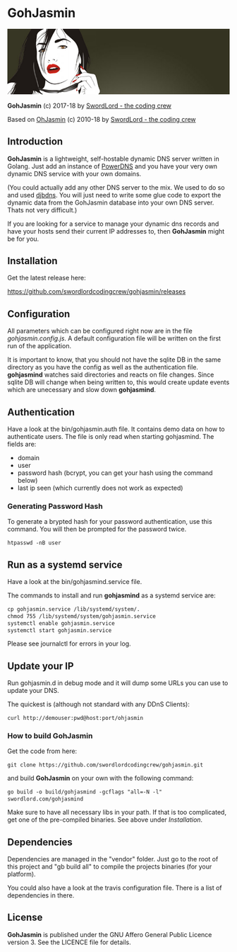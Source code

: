 GohJasmin
======

![Goh Jasmin](https://raw.githubusercontent.com/LordEidi/gohjasmin/master/ohjasmin.jpg)

**GohJasmin** (c) 2017-18 by [SwordLord - the coding crew](https://www.swordlord.com/)

Based on [OhJasmin](https://sourceforge.net/projects/ohjasmindns/) (c) 2010-18 by [SwordLord - the coding crew](https://www.swordlord.com/)

## Introduction ##

**GohJasmin** is a lightweight, self-hostable dynamic DNS server written in Golang. Just add an instance of [PowerDNS](https://powerdns.com/) and you have your very own dynamic DNS service with your own domains. 

(You could actually add any other DNS server to the mix. We used to do so and used [djbdns](https://cr.yp.to/djbdns.html). You will just need to write some glue code to export the dynamic data from the GohJasmin database into your own DNS server. Thats not very difficult.)

If you are looking for a service to manage your dynamic dns records and have your hosts send their current IP addresses to, then **GohJasmin** might be for you.

## Installation ##

Get the latest release here:

https://github.com/swordlordcodingcrew/gohjasmin/releases

## Configuration ##

All parameters which can be configured right now are in the file *gohjasmin.config.js*. A default configuration file will be written on the first run of the application.

It is important to know, that you should not have the sqlite DB in the same directory as you have the config as well as the authentication file. **gohjasmind** watches said directories and reacts on file changes. Since sqlite DB will change when being written to, this would create update events which are unecessary and slow down **gohjasmind**.

## Authentication ##

Have a look at the bin/gohjasmin.auth file. It contains demo data on how to authenticate users. The file is only read when starting gohjasmind. The fields are:

- domain
- user
- password hash (bcrypt, you can get your hash using the command below)
- last ip seen (which currently does not work as expected)

### Generating Password Hash ###

To generate a brypted hash for your password authentication, use this command. You will then be prompted for the password twice.

    htpasswd -nB user

## Run as a systemd service ##

Have a look at the bin/gohjasmind.service file.

The commands to install and run **gohjasmind** as a systemd service are:

    cp gohjasmin.service /lib/systemd/system/.
    chmod 755 /lib/systemd/system/gohjasmin.service
    systemctl enable gohjasmin.service
    systemctl start gohjasmin.service
    
Please see journalctl for errors in your log.

## Update your IP ##

Run gohjasmin.d in debug mode and it will dump some URLs you can use to update your DNS.

The quickest is (although not standard with any DDnS Clients):

    curl http://demouser:pwd@host:port/ohjasmin

### How to build **GohJasmin** ###

Get the code from here:

    git clone https://github.com/swordlordcodingcrew/gohjasmin.git

and build **GohJasmin** on your own with the following command:

    go build -o build/gohjasmind -gcflags "all=-N -l" swordlord.com/gohjasmind
    
Make sure to have all necessary libs in your path. If that is too complicated, get one of the pre-compiled binaries. See above under *Installation*.
    
## Dependencies ##

Dependencies are managed in the "vendor" folder. Just go to the root of this project and "gb build all" to compile the projects binaries (for your platform).

You could also have a look at the travis configuration file. There is a list of dependencies in there.

## License ##

**GohJasmin** is published under the GNU Affero General Public Licence version 3. See the LICENCE file for details.